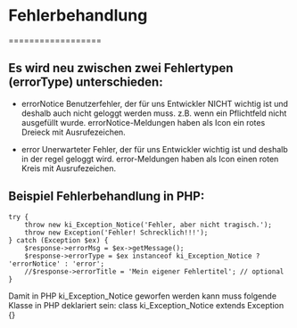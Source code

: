 # Fehlerbehandlung
==================

## Es wird neu zwischen zwei Fehlertypen (errorType) unterschieden:
- errorNotice
  Benutzerfehler, der für uns Entwickler NICHT wichtig ist und deshalb auch nicht 
  geloggt werden muss.
  z.B. wenn ein Pflichtfeld nicht ausgefüllt wurde.
  errorNotice-Meldungen haben als Icon ein rotes Dreieck mit Ausrufezeichen.

- error
  Unerwarteter Fehler, der für uns Entwickler wichtig ist und deshalb in der regel geloggt wird.
  error-Meldungen haben als Icon einen roten Kreis mit Ausrufezeichen.

## Beispiel Fehlerbehandlung in PHP:
    try {
        throw new ki_Exception_Notice('Fehler, aber nicht tragisch.');
        throw new Exception('Fehler! Schrecklich!!!');
    } catch (Exception $ex) {
        $response->errorMsg = $ex->getMessage();
        $response->errorType = $ex instanceof ki_Exception_Notice ? 'errorNotice' : 'error';
        //$response->errorTitle = 'Mein eigener Fehlertitel'; // optional
    }

Damit in PHP ki_Exception_Notice geworfen werden kann muss folgende Klasse in 
PHP deklariert sein:
    class ki_Exception_Notice extends Exception {}
